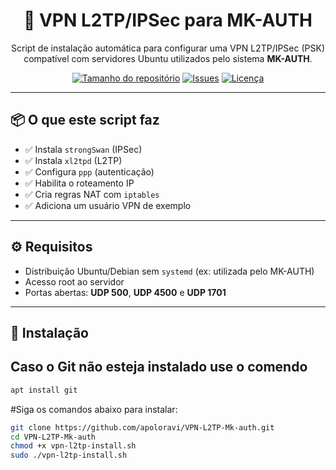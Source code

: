 <h1 align="center">🔐 VPN L2TP/IPSec para MK-AUTH</h1>

<p align="center">
  Script de instalação automática para configurar uma VPN L2TP/IPSec (PSK) compatível com servidores Ubuntu utilizados pelo sistema <strong>MK-AUTH</strong>.
</p>

<p align="center">
  <a href="https://github.com/apoloravi/VPN-L2TP-Mk-auth"><img src="https://img.shields.io/github/repo-size/apoloravi/VPN-L2TP-Mk-auth?color=blue&style=flat-square" alt="Tamanho do repositório"></a>
  <a href="https://github.com/apoloravi/VPN-L2TP-Mk-auth/issues"><img src="https://img.shields.io/github/issues/apoloravi/VPN-L2TP-Mk-auth?style=flat-square" alt="Issues"></a>
  <a href="https://github.com/apoloravi/VPN-L2TP-Mk-auth/blob/main/LICENSE"><img src="https://img.shields.io/github/license/apoloravi/VPN-L2TP-Mk-auth?style=flat-square" alt="Licença"></a>
</p>

---

## 📦 O que este script faz

- ✅ Instala `strongSwan` (IPSec)
- ✅ Instala `xl2tpd` (L2TP)
- ✅ Configura `ppp` (autenticação)
- ✅ Habilita o roteamento IP
- ✅ Cria regras NAT com `iptables`
- ✅ Adiciona um usuário VPN de exemplo

---

## ⚙️ Requisitos

- Distribuição Ubuntu/Debian sem `systemd` (ex: utilizada pelo MK-AUTH)
- Acesso root ao servidor
- Portas abertas: **UDP 500**, **UDP 4500** e **UDP 1701**

---

## 🚀 Instalação

## Caso o Git não esteja instalado use o comendo 
```bash
apt install git
```
#Siga os comandos abaixo para instalar:

```bash
git clone https://github.com/apoloravi/VPN-L2TP-Mk-auth.git
cd VPN-L2TP-Mk-auth
chmod +x vpn-l2tp-install.sh
sudo ./vpn-l2tp-install.sh
